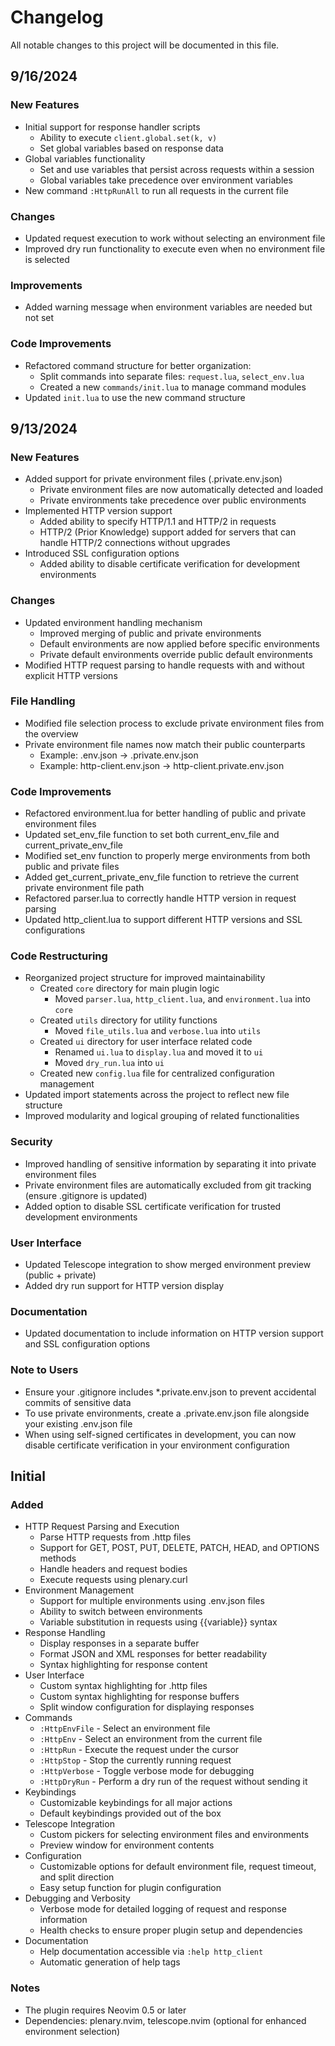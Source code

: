 # Changelog

All notable changes to this project will be documented in this file.

## 9/16/2024
### New Features
- Initial support for response handler scripts
  - Ability to execute `client.global.set(k, v)`
  - Set global variables based on response data
- Global variables functionality
  - Set and use variables that persist across requests within a session
  - Global variables take precedence over environment variables
- New command `:HttpRunAll` to run all requests in the current file
### Changes
- Updated request execution to work without selecting an environment file
- Improved dry run functionality to execute even when no environment file is selected
### Improvements
- Added warning message when environment variables are needed but not set
### Code Improvements
- Refactored command structure for better organization:
  - Split commands into separate files: `request.lua`, `select_env.lua`
  - Created a new `commands/init.lua` to manage command modules
- Updated `init.lua` to use the new command structure

## 9/13/2024
### New Features
- Added support for private environment files (.private.env.json)
  - Private environment files are now automatically detected and loaded
  - Private environments take precedence over public environments
- Implemented HTTP version support
  - Added ability to specify HTTP/1.1 and HTTP/2 in requests
  - HTTP/2 (Prior Knowledge) support added for servers that can handle HTTP/2 connections without upgrades
- Introduced SSL configuration options
  - Added ability to disable certificate verification for development environments
### Changes
- Updated environment handling mechanism
  - Improved merging of public and private environments
  - Default environments are now applied before specific environments
  - Private default environments override public default environments
- Modified HTTP request parsing to handle requests with and without explicit HTTP versions
### File Handling
- Modified file selection process to exclude private environment files from the overview
- Private environment file names now match their public counterparts
  - Example: .env.json -> .private.env.json
  - Example: http-client.env.json -> http-client.private.env.json
### Code Improvements
- Refactored environment.lua for better handling of public and private environment files
- Updated set_env_file function to set both current_env_file and current_private_env_file
- Modified set_env function to properly merge environments from both public and private files
- Added get_current_private_env_file function to retrieve the current private environment file path
- Refactored parser.lua to correctly handle HTTP version in request parsing
- Updated http_client.lua to support different HTTP versions and SSL configurations
### Code Restructuring
- Reorganized project structure for improved maintainability
  - Created `core` directory for main plugin logic
    - Moved `parser.lua`, `http_client.lua`, and `environment.lua` into `core`
  - Created `utils` directory for utility functions
    - Moved `file_utils.lua` and `verbose.lua` into `utils`
  - Created `ui` directory for user interface related code
    - Renamed `ui.lua` to `display.lua` and moved it to `ui`
    - Moved `dry_run.lua` into `ui`
  - Created new `config.lua` file for centralized configuration management
- Updated import statements across the project to reflect new file structure
- Improved modularity and logical grouping of related functionalities
### Security
- Improved handling of sensitive information by separating it into private environment files
- Private environment files are automatically excluded from git tracking (ensure .gitignore is updated)
- Added option to disable SSL certificate verification for trusted development environments
### User Interface
- Updated Telescope integration to show merged environment preview (public + private)
- Added dry run support for HTTP version display
### Documentation
- Updated documentation to include information on HTTP version support and SSL configuration options
### Note to Users
- Ensure your .gitignore includes *.private.env.json to prevent accidental commits of sensitive data
- To use private environments, create a .private.env.json file alongside your existing .env.json file
- When using self-signed certificates in development, you can now disable certificate verification in your environment configuration

## Initial

### Added
- HTTP Request Parsing and Execution
  - Parse HTTP requests from .http files
  - Support for GET, POST, PUT, DELETE, PATCH, HEAD, and OPTIONS methods
  - Handle headers and request bodies
  - Execute requests using plenary.curl
- Environment Management
  - Support for multiple environments using .env.json files
  - Ability to switch between environments
  - Variable substitution in requests using {{variable}} syntax
- Response Handling
  - Display responses in a separate buffer
  - Format JSON and XML responses for better readability
  - Syntax highlighting for response content
- User Interface
  - Custom syntax highlighting for .http files
  - Custom syntax highlighting for response buffers
  - Split window configuration for displaying responses
- Commands
  - `:HttpEnvFile` - Select an environment file
  - `:HttpEnv` - Select an environment from the current file
  - `:HttpRun` - Execute the request under the cursor
  - `:HttpStop` - Stop the currently running request
  - `:HttpVerbose` - Toggle verbose mode for debugging
  - `:HttpDryRun` - Perform a dry run of the request without sending it
- Keybindings
  - Customizable keybindings for all major actions
  - Default keybindings provided out of the box
- Telescope Integration
  - Custom pickers for selecting environment files and environments
  - Preview window for environment contents
- Configuration
  - Customizable options for default environment file, request timeout, and split direction
  - Easy setup function for plugin configuration
- Debugging and Verbosity
  - Verbose mode for detailed logging of request and response information
  - Health checks to ensure proper plugin setup and dependencies
- Documentation
  - Help documentation accessible via `:help http_client`
  - Automatic generation of help tags

### Notes
- The plugin requires Neovim 0.5 or later
- Dependencies: plenary.nvim, telescope.nvim (optional for enhanced environment selection)


